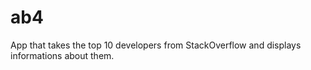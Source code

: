 # ab4
App that takes the top 10 developers from StackOverflow and displays informations about them.
